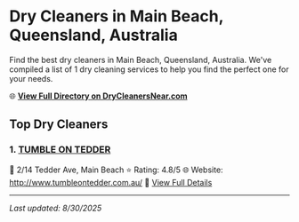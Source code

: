# Dry Cleaners in Main Beach, Queensland, Australia

Find the best dry cleaners in Main Beach, Queensland, Australia. We've compiled a list of 1 dry cleaning services to help you find the perfect one for your needs.

🌐 **[View Full Directory on DryCleanersNear.com](https://drycleanersnear.com/city/Australia/Queensland/Main%20Beach)**

## Top Dry Cleaners

### 1. [TUMBLE ON TEDDER](https://drycleanersnear.com/dryCleaner/68aa732539cc7c0899005889/tumble-on-tedder)
📍 2/14 Tedder Ave, Main Beach
⭐ Rating: 4.8/5
🌐 Website: http://www.tumbleontedder.com.au/
🔗 [View Full Details](https://drycleanersnear.com/dryCleaner/68aa732539cc7c0899005889/tumble-on-tedder)


---

*Last updated: 8/30/2025*

